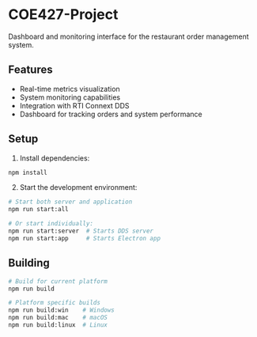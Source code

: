 # COE427-Project

Dashboard and monitoring interface for the restaurant order management system.

## Features
- Real-time metrics visualization
- System monitoring capabilities
- Integration with RTI Connext DDS
- Dashboard for tracking orders and system performance

## Setup
1. Install dependencies:
```bash
npm install
```
2. Start the development environment:
```bash
# Start both server and application
npm run start:all

# Or start individually:
npm run start:server  # Starts DDS server
npm run start:app     # Starts Electron app
```

## Building
```bash
# Build for current platform
npm run build

# Platform specific builds
npm run build:win    # Windows
npm run build:mac    # macOS
npm run build:linux  # Linux
```